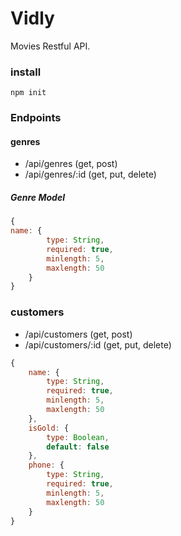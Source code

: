 # Vidly

Movies Restful API.

### install
``npm init``

### Endpoints

#### genres

+ /api/genres (get, post)
+ /api/genres/:id (get, put, delete)

##### Genre Model

```javascript
{
name: {
        type: String,
        required: true,
        minlength: 5,
        maxlength: 50
    }
}
```


### customers

+ /api/customers (get, post)
+ /api/customers/:id (get, put, delete)

```javascript
{
    name: {
        type: String,
        required: true,
        minlength: 5,
        maxlength: 50
    },
    isGold: {
        type: Boolean,
        default: false
    },
    phone: {
        type: String,
        required: true,
        minlength: 5,
        maxlength: 50
    }
}

```


